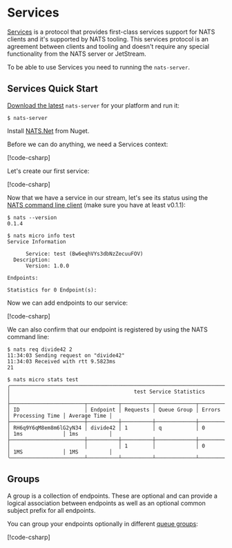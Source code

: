 # Services

[Services](https://docs.nats.io/using-nats/developer/services) is a protocol that provides first-class services support
for NATS clients and it's supported by NATS tooling. This services protocol is an agreement between clients and tooling and
doesn't require any special functionality from the NATS server or JetStream.

To be able to use Services you need to running the `nats-server`.

## Services Quick Start

[Download the latest](https://nats.io/download/) `nats-server` for your platform and run it:

```shell
$ nats-server
```

Install [NATS.Net](https://www.nuget.org/packages/NATS.Net) from Nuget.

Before we can do anything, we need a Services context:

[!code-csharp[](../../../../tests/NATS.Net.DocsExamples/Services/IntroPage.cs#svc)]

Let's create our first service:

[!code-csharp[](../../../../tests/NATS.Net.DocsExamples/Services/IntroPage.cs#add)]

Now that we have a service in our stream, let's see its status using the [NATS command
line client](https://github.com/nats-io/natscli) (make sure you have at least v0.1.1):

```shell
$ nats --version
0.1.4
```

```shell
$ nats micro info test
Service Information

      Service: test (Bw6eqhVYs3dbNzZecuuFOV)
  Description:
      Version: 1.0.0

Endpoints:

Statistics for 0 Endpoint(s):
```

Now we can add endpoints to our service:

[!code-csharp[](../../../../tests/NATS.Net.DocsExamples/Services/IntroPage.cs#endpoint)]

We can also confirm that our endpoint is registered by using the NATS command line:

```shell
$ nats req divide42 2
11:34:03 Sending request on "divide42"
11:34:03 Received with rtt 9.5823ms
21

$ nats micro stats test
╭──────────────────────────────────────────────────────────────────────────────────────────────────────╮
│                                        test Service Statistics                                       │
├────────────────────────┬──────────┬──────────┬─────────────┬────────┬─────────────────┬──────────────┤
│ ID                     │ Endpoint │ Requests │ Queue Group │ Errors │ Processing Time │ Average Time │
├────────────────────────┼──────────┼──────────┼─────────────┼────────┼─────────────────┼──────────────┤
│ RH6q9Y6qM8em8m6lG2yN34 │ divide42 │ 1        │ q           │ 0      │ 1ms             │ 1ms          │
├────────────────────────┼──────────┼──────────┼─────────────┼────────┼─────────────────┼──────────────┤
│                        │          │ 1        │             │ 0      │ 1MS             │ 1MS          │
╰────────────────────────┴──────────┴──────────┴─────────────┴────────┴─────────────────┴──────────────╯
```

## Groups

A group is a collection of endpoints. These are optional and can provide a logical association between endpoints
as well as an optional common subject prefix for all endpoints.

You can group your endpoints optionally in different [queue groups](https://docs.nats.io/nats-concepts/core-nats/queue):

[!code-csharp[](../../../../tests/NATS.Net.DocsExamples/Services/IntroPage.cs#grp)]

